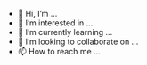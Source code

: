 - 👋 Hi, I’m ...
- 👀 I’m interested in ...
- 🌱 I’m currently learning ...
- 💞️ I’m looking to collaborate on ...
- 📫 How to reach me ...

<!---
Funsy/Funsy is a ✨ special ✨ repository because its `README.md` (this file) appears on your GitHub profile.
You can click the Preview link to take a look at your changes.
--->
